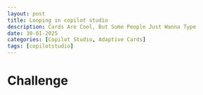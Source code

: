 ```yaml
---
layout: post
title: Looping in copilot studio
description: Cards Are Cool, But Some People Just Wanna Type
date: 30-01-2025
categories: [Copilot Studio, Adaptive Cards]
tags: [copilotstudio]
---
```

# Challenge

